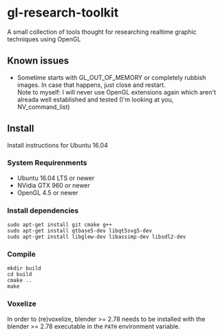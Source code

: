 # gl-research-toolkit
A small collection of tools thought for researching realtime graphic techniques using OpenGL

## Known issues

- Sometime starts with GL_OUT_OF_MEMORY or completely rubbish images. In case that happens, just close and restart.  
    Note to myself: I will never use OpenGL extensions again which aren't alreada well established and tested (I'm looking at you, NV_command_list)


## Install

Install instructions for Ubuntu 16.04

### System Requirenments

- Ubuntu 16.04 LTS or newer
- NVidia GTX 960 or newer
- OpenGL 4.5 or newer

### Install dependencies

    sudo apt-get install git cmake g++ 
    sudo apt-get install qtbase5-dev libqt5svg5-dev
    sudo apt-get install libglew-dev libassimp-dev libsdl2-dev
    
### Compile

    mkdir build
    cd build
    cmake ..
    make
    
### Voxelize

In order to (re)voxelize, blender >= 2.78 needs to be installed with the blender >= 2.78 executable in the `PATH` environment variable.
